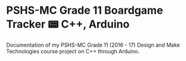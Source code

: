 # PSHS-MC Grade 11 Boardgame Tracker :pager: C++, Arduino

Documentation of my PSHS-MC Grade 11 (2016 - 17) Design and Make Technologies course project on C++ through Arduino.
